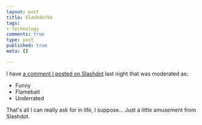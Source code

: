 ```yaml
--- 
layout: post
title: Slashdorks
tags: 
- Technology
comments: true
type: post
published: true
meta: {}

---
```

I have <a href="http://slashdot.org/comments.pl?sid=145519&cid=12185659">a comment I posted on Slashdot</a> last night that was moderated as:
  * Funny
  * Flamebait
  * Underrated

  That's all I can really ask for in life, I suppose... Just a little amusement from Slashdot.
